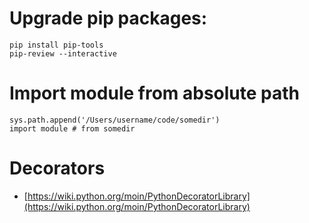 # Upgrade pip packages:

```
pip install pip-tools
pip-review --interactive
```

# Import module from absolute path

```
sys.path.append('/Users/username/code/somedir')
import module # from somedir
```

# Decorators
- [https://wiki.python.org/moin/PythonDecoratorLibrary](https://wiki.python.org/moin/PythonDecoratorLibrary)
